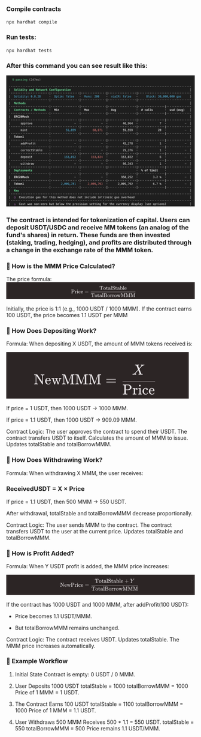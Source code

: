 ### Compile contracts
```
npx hardhat compile
```
### Run tests:
```
npx hardhat tests
```
### After this command you can see result like this:
![](/static/tests_result.png)

### The contract is intended for tokenization of capital. Users can deposit USDT/USDC and receive MM tokens (an analog of the fund's shares) in return. These funds are then invested (staking, trading, hedging), and profits are distributed through a change in the exchange rate of the MMM token.



### 🔹 How is the MMM Price Calculated?
The price formula:
![](/static/formula.png)

Initially, the price is 1:1 (e.g., 1000 USDT / 1000 MMM).
If the contract earns 100 USDT, the price becomes 1.1 USDT per MMM


### 🔹 How Does Depositing Work?
Formula:
When depositing X USDT, the amount of MMM tokens received is:

![](/static/formula2.png)

 
If price = 1 USDT, then 1000 USDT → 1000 MMM.

If price = 1.1 USDT, then 1000 USDT → 909.09 MMM.

Contract Logic:
The user approves the contract to spend their USDT.
The contract transfers USDT to itself.
Calculates the amount of MMM to issue.
Updates totalStable and totalBorrowMMM.

### 🔹 How Does Withdrawing Work?
Formula:
When withdrawing X MMM, the user receives:

### ReceivedUSDT = X × Price

If price = 1.1 USDT, then 500 MMM → 550 USDT.

After withdrawal, totalStable and totalBorrowMMM decrease proportionally.

Contract Logic:
The user sends MMM to the contract.
The contract transfers USDT to the user at the current price.
Updates totalStable and totalBorrowMMM.

### 🔹 How is Profit Added?
Formula:
When Y USDT profit is added, the MMM price increases:

![](/static/formula3.png)

If the contract has 1000 USDT and 1000 MMM, after addProfit(100 USDT):

- Price becomes 1.1 USDT/MMM.

- But totalBorrowMMM remains unchanged.


Contract Logic:
The contract receives USDT.
Updates totalStable.
The MMM price increases automatically.


### 🔹 Example Workflow
1. Initial State
Contract is empty: 0 USDT / 0 MMM.

2. User Deposits 1000 USDT
totalStable = 1000
totalBorrowMMM = 1000
Price of 1 MMM = 1 USDT.

3. The Contract Earns 100 USDT
totalStable = 1100
totalBorrowMMM = 1000
Price of 1 MMM = 1.1 USDT.

4. User Withdraws 500 MMM
Receives 500 * 1.1 = 550 USDT.
totalStable = 550
totalBorrowMMM = 500
Price remains 1.1 USDT/MMM.